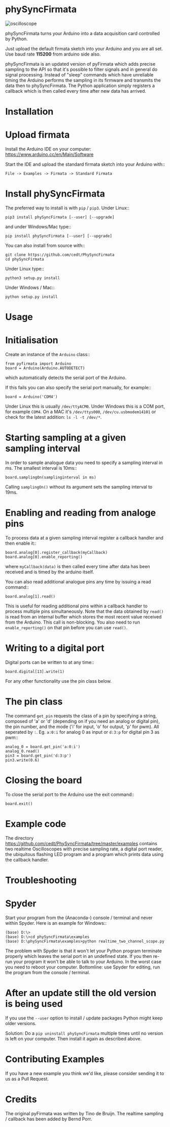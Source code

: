 # phySyncFirmata


![oscilloscope](docs/Images/steinhart_temperature_C.gif)

phySyncFirmata turns your Arduino into a data acquisition card controlled by Python.

Just upload the default firmata sketch into your Arduino and you are all set.  Use baud rate **115200** from arduino side also.

phySyncFirmata is an updated version of pyFirmata which adds precise sampling
to the API so that it's possible to filter signals and in general do
signal processing. Instead of "sleep" commands which have unreliable timing
the Arduino performs the sampling in its firmware and transmits the data
then to phySyncFirmata. The Python application simply registers a callback
which is then called every time after new data has arrived.


# Installation


# Upload firmata

Install the Arduino IDE on your computer: https://www.arduino.cc/en/Main/Software

Start the IDE and upload the standard firmata sketch into your Arduino with::
  
    File -> Examples -> Firmata -> Standard Firmata



# Install phySyncFirmata

The preferred way to install is with `pip` / `pip3`. Under Linux::

    pip3 install phySyncFirmata [--user] [--upgrade]

    
and under Windows/Mac type::
  
    pip install phySyncFirmata [--user] [--upgrade]

    
You can also install from source with::

    git clone https://github.com/cedt/PhySyncFirmata
    cd phySyncFirmata

Under Linux type::
  
    python3 setup.py install

Under Windows / Mac::

    python setup.py install


# Usage


# Initialisation

Create an instance of the `Arduino` class::

    from pyfirmata import Arduino
    board = Arduino(Arduino.AUTODETECT)

which automatically detects the serial port of the Arduino.

If this fails you can also specify the serial port manually, for example::

    board = Arduino('COM4')

Under Linux this is usually `/dev/ttyACM0`. Under Windows this is a
COM port, for example `COM4`. On a MAC it's `/dev/ttys000`, `/dev/cu.usbmodem14101` or
check for the latest addition: `ls -l -t /dev/*`.


# Starting sampling at a given sampling interval

In order to sample analogue data you need to specify a
sampling interval in ms. The smallest interval is 10ms::

    board.samplingOn(samplinginterval in ms)

Calling `samplingOn()` without its argument sets
the sampling interval to 19ms.


# Enabling and reading from analoge pins

To process data at a given sampling interval register a callback
handler and then enable it::
  
    board.analog[0].register_callback(myCallback)
    board.analog[0].enable_reporting()
    
where `myCallback(data)` is then called every time after data has been received
and is timed by the arduino itself.

You can also read additional analogue pins any time by issuing a read
command::

    board.analog[1].read()

This is useful for reading additional pins within a callback handler
to process multiple pins simultaneously. Note that the data obtained
by `read()` is read from an internal buffer which stores the most
recent value received from the Arduino. This call is non-blocking.
You also need to run `enable_reporting()` on that pin before you can use `read()`.


# Writing to a digital port

Digital ports can be written to at any time::
  
    board.digital[13].write(1)

For any other functionality use the pin class below.

    
# The pin class
The command `get_pin` requests the class of a pin
by specifying a string, composed of
'a' or 'd' (depending on if you need an analog or digital pin), the pin
number, and the mode ('i' for input, 'o' for output, 'p' for pwm). All
seperated by `:`. Eg. `a:0:i` for analog 0 as input or `d:3:p` for
digital pin 3 as pwm::

    analog_0 = board.get_pin('a:0:i')
    analog_0.read()
    pin3 = board.get_pin('d:3:p')
    pin3.write(0.6)
	
	
# Closing the board
To close the serial port to the Arduino use the exit command::
    
	board.exit()


# Example code

The directory https://github.com/cedt/PhySyncFirmata/tree/master/examples 
contains two realtime Oscilloscopes with precise sampling rate,
a digital port reader, the ubiquitous flashing LED program and
a program which prints data using the callback handler.


# Troubleshooting

# Spyder

Start your program from the (Anaconda-) console / terminal and never within Spyder. Here is
an example for Windows::

    (base) D:\>
    (base) D:\>cd phySyncFirmata\examples
    (base) D:\phySyncFirmata\examples>python realtime_two_channel_scope.py

The problem with Spyder is that it won't let your Python program terminate properly
which leaves the serial port in an undefined state. If you then re-run your program
it won't be able to talk to your Arduino. In the worst case you need to reboot your
computer. Bottomline: use Spyder for editing, run the program from the console / terminal.


# After an update still the old version is being used

If you use the `--user` option to install / update packages Python might keep older versions.

Solution: Do a `pip uninstall phySyncFirmata` multiple times until no version is left 
on your computer. Then install it again as described above.

# Contributing Examples

If you have a new example you think we'd like, please consider sending it to us as a Pull Request.



# Credits

The original pyFirmata was written by Tino de Bruijn.
The realtime sampling / callback has been added by Bernd Porr.

